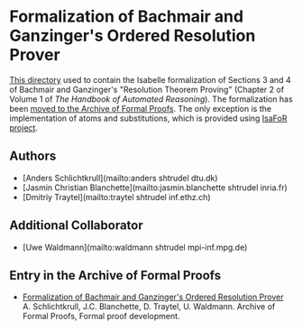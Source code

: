 # Formalization of Bachmair and Ganzinger's Ordered Resolution Prover #

[This directory](https://bitbucket.org/isafol/isafol/src/master/Ordered_Resolution_Prover/) used to contain the Isabelle formalization of Sections 3 and 4 of Bachmair and Ganzinger's "Resolution Theorem Proving" (Chapter 2 of Volume 1 of _The Handbook of Automated Reasoning_). The formalization has been [moved to the Archive of Formal Proofs](https://www.isa-afp.org/entries/Ordered_Resolution_Prover.shtml). The only exception is the implementation of atoms and substitutions, which is provided using [IsaFoR project](http://cl-informatik.uibk.ac.at/software/ceta/).


## Authors ##

* [Anders Schlichtkrull](mailto:anders shtrudel dtu.dk)
* [Jasmin Christian Blanchette](mailto:jasmin.blanchette shtrudel inria.fr)
* [Dmitriy Traytel](mailto:traytel shtrudel inf.ethz.ch)


## Additional Collaborator ##

* [Uwe Waldmann](mailto:waldmann shtrudel mpi-inf.mpg.de)


## Entry in the Archive of Formal Proofs ##

* [Formalization of Bachmair and Ganzinger's Ordered Resolution Prover](https://www.isa-afp.org/entries/Ordered_Resolution_Prover.shtml)
  A. Schlichtkrull, J.C. Blanchette, D. Traytel, U. Waldmann.
  Archive of Formal Proofs, Formal proof development.
